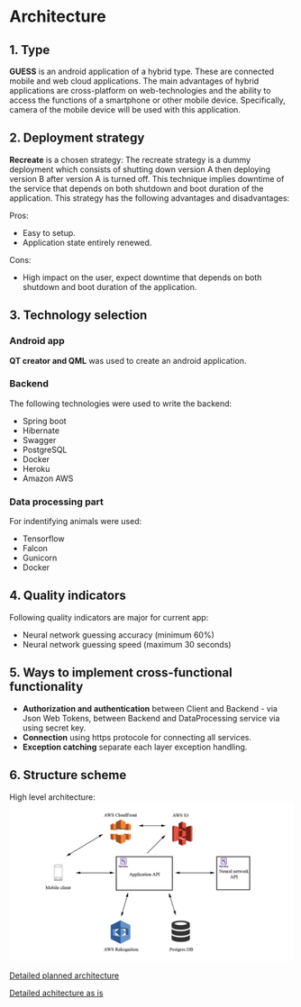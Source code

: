 ﻿# Architecture
## 1. Type
**GUESS** is an android application of a hybrid type. These are connected mobile and web cloud applications. The main advantages of hybrid applications are cross-platform on web-technologies and the ability to access the functions of a smartphone or other mobile device. Specifically, camera of the mobile device will be used with this application.
## 2. Deployment strategy
**Recreate** is a chosen strategy:
The recreate strategy is a dummy deployment which consists of shutting down version A then deploying version B after version A is turned off. This technique implies downtime of the service that depends on both shutdown and boot duration of the application.
This strategy has the following advantages and disadvantages:

Pros:
 - Easy to setup.
 - Application state entirely renewed.

Cons:
 - High impact on the user, expect downtime that depends on both shutdown and boot duration of the application.

## 3. Technology selection
### Android app
**QT creator and QML** was used to create an android application. 
### Backend
The following technologies were used to write the backend:
 - Spring boot
 - Hibernate
 - Swagger
 - PostgreSQL
 - Docker
 - Heroku
 - Amazon AWS

### Data processing part
For indentifying animals were used:
 - Tensorflow 
 - Falcon
 - Gunicorn
 - Docker

## 4. Quality indicators
Following quality indicators are major for current app:
 - Neural network guessing accuracy (minimum 60%)
 - Neural network guessing speed (maximum 30 seconds)

## 5. Ways to implement cross-functional functionality
 - **Authorization and authentication** between Client and Backend - via Json Web Tokens, between Backend and DataProcessing service via using secret key.
 - **Connection** using https protocole for connecting all services.
 - **Exception catching** separate each layer exception handling.

## 6. Structure scheme
High level architecture:
![pic](HighLevelArchitecture.jpg)

[Detailed planned architecture](ToBe.pdf)

[Detailed achitecture as is](AsIs.pdf)
